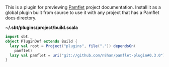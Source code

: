 This is a plugin for previewing [Pamflet][pf] project documentation.
Install it as a global plugin built from source to use it with
any project that has a Pamflet docs directory.

[pf]: http://pamflet.databinder.net/

**~/.sbt/plugins/project/build.scala**

```scala
import sbt._
object PluginDef extends Build {
  lazy val root = Project("plugins", file(".")) dependsOn( 
    pamflet)
  lazy val pamflet = uri("git://github.com/n8han/pamflet-plugin#0.3.0")
}
```
